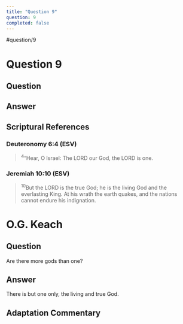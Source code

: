 ```yaml
---
title: "Question 9"
question: 9
completed: false
---
```

#question/9
# Question 9

## Question


## Answer


## Scriptural References
### Deuteronomy 6:4 (ESV)
> <sup>4</sup>“Hear, O Israel: The LORD our God, the LORD is one.

### Jeremiah 10:10 (ESV)
> <sup>10</sup>But the LORD is the true God; he is the living God and the everlasting King. At his wrath the earth quakes, and the nations cannot endure his indignation.

# O.G. Keach
## Question
Are there more gods than one?

## Answer
There is but one only, the living and true God.

## Adaptation Commentary

